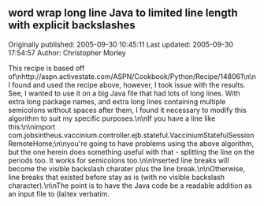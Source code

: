 ## word wrap long line Java to limited line length with explicit backslashes 
Originally published: 2005-09-30 10:45:11 
Last updated: 2005-09-30 17:54:57 
Author: Christopher Morley 
 
This recipe is based off of\nhttp://aspn.activestate.com/ASPN/Cookbook/Python/Recipe/148061\n\nI found and used the recipe above, however, I took issue with the results.  See, I wanted to use it on a big Java file that had lots of long lines.  With extra long package names, and extra long lines containing multiple semicolons without spaces after them, I found it necessary to modify this algorithm to suit my specific purposes.\n\nIf you have a line like this:\n\nimport com.jobsintheus.vaccinium.controller.ejb.stateful.VacciniumStatefulSessionRemoteHome;\n\nyou're going to have problems using the above algorithm, but the one herein does something useful with that - splitting the line on the periods too.  It works for semicolons too.\n\nInserted line breaks will become the visible backslash charater plus the line break.\n\nOtherwise, line breaks that existed before stay as is (with no visible backslash character).\n\nThe point is to have the Java code be a readable addition as an input file to (la)tex verbatim.
